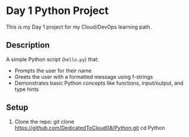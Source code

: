 # Day 1 Python Project

This is my Day 1 project for my Cloud/DevOps learning path.

## Description
A simple Python script (`hello.py`) that:
- Prompts the user for their name
- Greets the user with a formatted message using f-strings
- Demonstrates basic Python concepts like functions, input/output, and type hints

## Setup
1. Clone the repo:
   git clone https://github.com/DedicatedToCloud08/Python.git
   cd Python